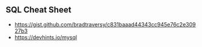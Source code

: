 ## SQL Cheat Sheet

* https://gist.github.com/bradtraversy/c831baaad44343cc945e76c2e30927b3
* https://devhints.io/mysql
